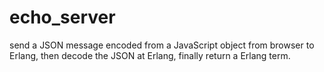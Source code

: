 # echo_server
send a  JSON message encoded from a JavaScript object from browser to Erlang, then decode the JSON at Erlang, finally return a Erlang term.
